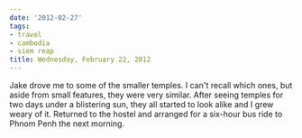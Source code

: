 ```yaml
---
date: '2012-02-27'
tags:
- travel
- cambodia
- siem reap
title: Wednesday, February 22, 2012
---
```


Jake drove me to some of the smaller temples. I can't recall which ones, but aside from small features, they were very similar. After seeing temples for two days under a blistering sun, they all started to look alike and I grew weary of it. Returned to the hostel and arranged for a six-hour bus ride to Phnom Penh the next morning.
